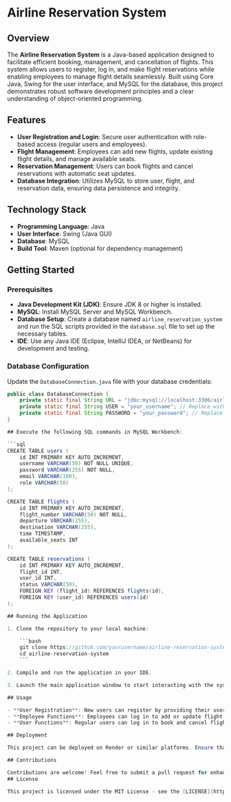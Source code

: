 # Airline Reservation System

## Overview
The **Airline Reservation System** is a Java-based application designed to facilitate efficient booking, management, and cancellation of flights. This system allows users to register, log in, and make flight reservations while enabling employees to manage flight details seamlessly. Built using Core Java, Swing for the user interface, and MySQL for the database, this project demonstrates robust software development principles and a clear understanding of object-oriented programming.

## Features
- **User Registration and Login**: Secure user authentication with role-based access (regular users and employees).
- **Flight Management**: Employees can add new flights, update existing flight details, and manage available seats.
- **Reservation Management**: Users can book flights and cancel reservations with automatic seat updates.
- **Database Integration**: Utilizes MySQL to store user, flight, and reservation data, ensuring data persistence and integrity.

## Technology Stack
- **Programming Language**: Java
- **User Interface**: Swing (Java GUI)
- **Database**: MySQL
- **Build Tool**: Maven (optional for dependency management)

## Getting Started

### Prerequisites
- **Java Development Kit (JDK)**: Ensure JDK 8 or higher is installed.
- **MySQL**: Install MySQL Server and MySQL Workbench.
- **Database Setup**: Create a database named `airline_reservation_system` and run the SQL scripts provided in the `database.sql` file to set up the necessary tables.
- **IDE**: Use any Java IDE (Eclipse, IntelliJ IDEA, or NetBeans) for development and testing.

### Database Configuration
Update the `DatabaseConnection.java` file with your database credentials:

```java
public class DatabaseConnection {
    private static final String URL = "jdbc:mysql://localhost:3306/airline_reservation_system";
    private static final String USER = "your_username"; // Replace with your username
    private static final String PASSWORD = "your_password"; // Replace with your password
}

## Execute the following SQL commands in MySQL Workbench:

```sql
CREATE TABLE users (
    id INT PRIMARY KEY AUTO_INCREMENT,
    username VARCHAR(50) NOT NULL UNIQUE,
    password VARCHAR(255) NOT NULL,
    email VARCHAR(100),
    role VARCHAR(50)
);

CREATE TABLE flights (
    id INT PRIMARY KEY AUTO_INCREMENT,
    flight_number VARCHAR(50) NOT NULL,
    departure VARCHAR(255),
    destination VARCHAR(255),
    time TIMESTAMP,
    available_seats INT
);

CREATE TABLE reservations (
    id INT PRIMARY KEY AUTO_INCREMENT,
    flight_id INT,
    user_id INT,
    status VARCHAR(50),
    FOREIGN KEY (flight_id) REFERENCES flights(id),
    FOREIGN KEY (user_id) REFERENCES users(id)
);

## Running the Application

1. Clone the repository to your local machine:

    ```bash
    git clone https://github.com/yourusername/airline-reservation-system.git
    cd airline-reservation-system
    ```

2. Compile and run the application in your IDE.

3. Launch the main application window to start interacting with the system.

## Usage

- **User Registration**: New users can register by providing their username, password, email, and role.
- **Employee Functions**: Employees can log in to add or update flight details and manage reservations.
- **User Functions**: Regular users can log in to book and cancel flights.

## Deployment

This project can be deployed on Render or similar platforms. Ensure that the database is accessible and environment variables are set correctly for the application to connect to the database seamlessly.

## Contributions

Contributions are welcome! Feel free to submit a pull request for enhancements or bug fixes.
## License

This project is licensed under the MIT License - see the [LICENSE](https://github.com/Namra7789/Airline-Reservation-System?tab=readme-ov-file#:~:text=License-,MIT%20license,-Activity) file for details.
